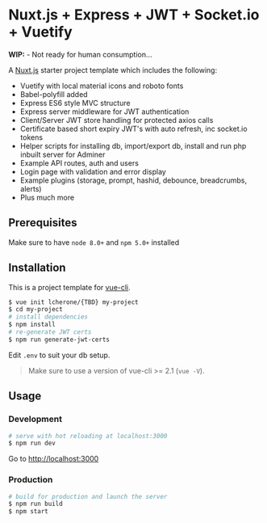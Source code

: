 # Nuxt.js + Express + JWT + Socket.io + Vuetify

**WIP:** - Not ready for human consumption...

A [Nuxt.js](https://github.com/nuxt/nuxt.js) starter project template which includes the following:

 - Vuetify with local material icons and roboto fonts
 - Babel-polyfill added
 - Express ES6 style MVC structure
 - Express server middleware for JWT authentication
 - Client/Server JWT store handling for protected axios calls 
 - Certificate based short expiry JWT's with auto refresh, inc socket.io tokens
 - Helper scripts for installing db, import/export db, install and run php inbuilt server for Adminer
 - Example API routes, auth and users
 - Login page with validation and error display
 - Example plugins (storage, prompt, hashid, debounce, breadcrumbs, alerts)
 - Plus much more

## Prerequisites

Make sure to have `node 8.0+` and `npm 5.0+` installed

## Installation

This is a project template for [vue-cli](https://github.com/vuejs/vue-cli).

``` bash
$ vue init lcherone/{TBD} my-project  
$ cd my-project                     
# install dependencies
$ npm install
# re-generate JWT certs
$ npm run generate-jwt-certs
```

Edit `.env` to suit your db setup.

> Make sure to use a version of vue-cli >= 2.1 (`vue -V`).

## Usage

### Development

``` bash
# serve with hot reloading at localhost:3000
$ npm run dev
```

Go to [http://localhost:3000](http://localhost:3000)

### Production

``` bash
# build for production and launch the server
$ npm run build
$ npm start
```

